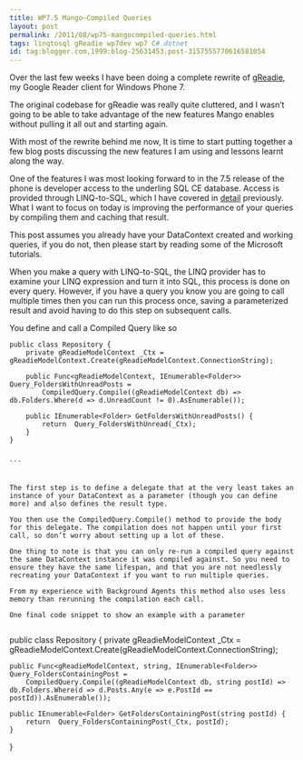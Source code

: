 ```yaml
---
title: WP7.5 Mango–Compiled Queries
layout: post
permalink: /2011/08/wp75-mangocompiled-queries.html
tags: linqtosql gReadie wp7dev wp7 C# dotnet
id: tag:blogger.com,1999:blog-25631453.post-3157555770616581054
---
```



Over the last few weeks I have been doing a complete rewrite of [gReadie](http://www.quidsmobile.com/greadie-v2-beta/), my Google Reader client for Windows Phone 7.  
  
The original codebase for gReadie was really quite cluttered, and I wasn’t going to be able to take advantage of the new features Mango enables without pulling it all out and starting again.  
  
With most of the rewrite behind me now, It is time to start putting together a few blog posts discussing the new features I am using and lessons learnt along the way.  
  
One of the features I was most looking forward to in the 7.5 release of the phone is developer access to the underling SQL CE database. Access is provided through LINQ-to-SQL, which I have covered in [detail](http://csainty.blogspot.com/search/label/linqtosql) previously. What I want to focus on today is improving the performance of your queries by compiling them and caching that result.  
  
This post assumes you already have your DataContext created and working queries, if you do not, then please start by reading some of the Microsoft tutorials.  
  
When you make a query with LINQ-to-SQL, the LINQ provider has to examine your LINQ expression and turn it into SQL, this process is done on every query. However, if you have a query you know you are going to call multiple times then you can run this process once, saving a parameterized result and avoid having to do this step on subsequent calls.  
  
You define and call a Compiled Query like so  
  

````
public class Repository {
	private gReadieModelContext _Ctx = gReadieModelContext.Create(gReadieModelContext.ConnectionString);

	public Func<gReadieModelContext, IEnumerable<Folder>> Query_FoldersWithUnreadPosts = 
		CompiledQuery.Compile((gReadieModelContext db) => db.Folders.Where(d => d.UnreadCount != 0).AsEnumerable());
	
	public IEnumerable<Folder> GetFoldersWithUnreadPosts() {
		return 	Query_FoldersWithUnread(_Ctx);
	}
}


```  
  
  
The first step is to define a delegate that at the very least takes an instance of your DataContext as a parameter (though you can define more) and also defines the result type.  
  
You then use the CompiledQuery.Compile() method to provide the body for this delegate. The compilation does not happen until your first call, so don’t worry about setting up a lot of these.  
  
One thing to note is that you can only re-run a compiled query against the same DataContext instance it was compiled against. So you need to ensure they have the same lifespan, and that you are not needlessly recreating your DataContext if you want to run multiple queries.  
  
From my experience with Background Agents this method also uses less memory than rerunning the compilation each call.  
  
One final code snippet to show an example with a parameter  
  

````
public class Repository {
	private gReadieModelContext _Ctx = gReadieModelContext.Create(gReadieModelContext.ConnectionString);

	public Func<gReadieModelContext, string, IEnumerable<Folder>> Query_FoldersContainingPost = 
		CompiledQuery.Compile((gReadieModelContext db, string postId) => db.Folders.Where(d => d.Posts.Any(e => e.PostId == postId)).AsEnumerable());
	
	public IEnumerable<Folder> GetFoldersContainingPost(string postId) {
		return 	Query_FoldersContainingPost(_Ctx, postId);
	}
}

```  
  
  